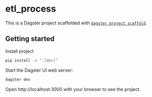 # etl_process

This is a Dagster project scaffolded with [`dagster project scaffold`](https://docs.dagster.io/getting-started/create-new-project).

## Getting started
Install project
```bash
pip install -e ".[dev]"
```

Start the Dagster UI web server:
```bash
dagster dev
```

Open http://localhost:3000 with your browser to see the project.